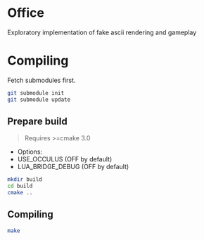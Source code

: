 Office
===
Exploratory implementation of fake ascii rendering and gameplay

# Compiling
Fetch submodules first.
```bash
git submodule init
git submodule update
```

## Prepare build
> Requires >=cmake 3.0
* Options:
* USE_OCCULUS (OFF by default)
* LUA_BRIDGE_DEBUG (OFF by default)

```bash
mkdir build
cd build
cmake ..
```

## Compiling
```bash
make
```
